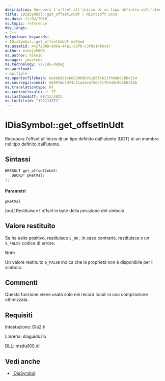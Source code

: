 ```yaml
---
description: Recupera l'offset all'inizio di un tipo definito dall'utente (UDT) di un membro nel tipo definito dall'utente.
title: IDiaSymbol::get_offsetInUdt | Microsoft Docs
ms.date: 11/04/2016
ms.topic: reference
dev_langs:
- C++
helpviewer_keywords:
- IDiaSymbol::get_offsetInUdt method
ms.assetid: 442f20d9-9d6a-44a1-83fb-c3f8c14b6c97
author: mikejo5000
ms.author: mikejo
manager: jmartens
ms.technology: vs-ide-debug
ms.workload:
- multiple
ms.openlocfilehash: beb8e93156063969b96165fc633f0dab67bbd154
ms.sourcegitcommit: 68897da7d74c31ae1ebf5d47c7b5ddc9b108265b
ms.translationtype: MT
ms.contentlocale: it-IT
ms.lasthandoff: 08/13/2021
ms.locfileid: "122113371"
---
```

# <a name="idiasymbolget_offsetinudt"></a>IDiaSymbol::get_offsetInUdt
Recupera l'offset all'inizio di un tipo definito dall'utente (UDT) di un membro nel tipo definito dall'utente.

## <a name="syntax"></a>Sintassi

```C++
HRESULT get_offsetInUdt( 
   DWORD* pRetVal)
);
```

#### <a name="parameters"></a>Parametri
 `pRetVal`

[out] Restituisce l'offset in byte della posizione del simbolo.

## <a name="return-value"></a>Valore restituito
 Se ha esito positivo, restituisce `S_OK` ; in caso contrario, restituisce o un `S_FALSE` codice di errore.

> [!NOTE]
> Un valore restituito `S_FALSE` indica che la proprietà non è disponibile per il simbolo.

## <a name="remarks"></a>Commenti
 Questa funzione viene usata solo nei record locali in una compilazione ottimizzata.

## <a name="requirements"></a>Requisiti
 Intestazione: Dia2.h

 Libreria: diaguids.lib

 DLL: msdia100.dll

## <a name="see-also"></a>Vedi anche
- [IDiaSymbol](../../debugger/debug-interface-access/idiasymbol.md)
